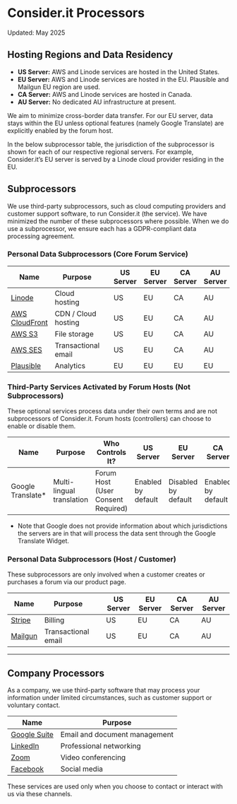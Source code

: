 # Consider.it Processors

Updated: May 2025

## Hosting Regions and Data Residency

* **US Server:** AWS and Linode services are hosted in the United States.
* **EU Server:** AWS and Linode services are hosted in the EU. Plausible and Mailgun EU region are used.
* **CA Server:** AWS and Linode services are hosted in Canada.
* **AU Server:** No dedicated AU infrastructure at present.

We aim to minimize cross-border data transfer. For our EU server, data stays within the EU unless optional features (namely Google Translate) are explicitly enabled by the forum host.

In the below subprocessor table, the jurisdiction of the subprocessor is shown for each of our respective regional servers. For example, Consider.it’s EU server is served by a Linode cloud provider residing in the EU.&#x20;

## Subprocessors

We use third-party subprocessors, such as cloud computing providers and customer support software, to run Consider.it (the service). We have minimized the number of these subprocessors where possible. When we do use a subprocessor, we ensure each has a GDPR-compliant data processing agreement.&#x20;

### Personal Data Subprocessors (Core Forum Service)

| Name                                                                                                              | Purpose             |   | US Server | EU Server | CA Server | AU Server |   |   |   |
| ----------------------------------------------------------------------------------------------------------------- | ------------------- | - | --------- | --------- | --------- | --------- | - | - | - |
| [Linode](https://www.linode.com/legal/)                                                                           | Cloud hosting       |   | US        | EU        | CA        | AU        |   |   |   |
| [AWS CloudFront](https://docs.aws.amazon.com/AmazonCloudFront/latest/DeveloperGuide/data-protection-summary.html) | CDN / Cloud hosting |   | US        | EU        | CA        | AU        |   |   |   |
| [AWS S3](https://d1.awsstatic.com/legal/aws-dpa/aws-dpa.pdf)                                                      | File storage        |   | US        | EU        | CA        | AU        |   |   |   |
| [AWS SES](https://docs.aws.amazon.com/ses/latest/dg/data-protection.html)                                         | Transactional email |   | US        | EU        | CA        | AU        |   |   |   |
| [Plausible](https://plausible.io/data-policy)                                                                     | Analytics           |   | EU        | EU        | EU        | EU        |   |   |   |

### Third-Party Services Activated by Forum Hosts (Not Subprocessors)

These optional services process data under their own terms and are not subprocessors of Consider.it. Forum hosts (controllers) can choose to enable or disable them.

| Name               | Purpose                   | Who Controls It?                   | US Server          | EU Server           | CA Server          | AU Server          |
| ------------------ | ------------------------- | ---------------------------------- | ------------------ | ------------------- | ------------------ | ------------------ |
| Google Translate\* | Multi-lingual translation | Forum Host (User Consent Required) | Enabled by default | Disabled by default | Enabled by default | Enabled by default |

* Note that Google does not provide information about which jurisdictions the servers are in that will process the data sent through the Google Translate Widget.

### Personal Data Subprocessors (Host / Customer)

These subprocessors are only involved when a customer creates or purchases a forum via our product page.

| Name                                     | Purpose             |   | US Server | EU Server | CA Server | AU Server |
| ---------------------------------------- | ------------------- | - | --------- | --------- | --------- | --------- |
| [Stripe](https://stripe.com/legal/dpa)   | Billing             |   | US        | EU        | CA        | AU        |
| [Mailgun](https://www.mailgun.com/gdpr/) | Transactional email |   | US        | EU        | CA        | AU        |

---

## Company Processors

As a company, we use third-party software that may process your information under limited circumstances, such as customer support or voluntary contact.

| Name                                                   | Purpose                       |
| ------------------------------------------------------ | ----------------------------- |
| [Google Suite](https://cloud.google.com/security/gdpr) | Email and document management |
| [LinkedIn](https://privacy.linkedin.com/gdpr)          | Professional networking       |
| [Zoom](https://zoom.us/gdpr)                           | Video conferencing            |
| [Facebook](https://www.facebook.com/business/gdpr)     | Social media                  |

These services are used only when you choose to contact or interact with us via these channels.
